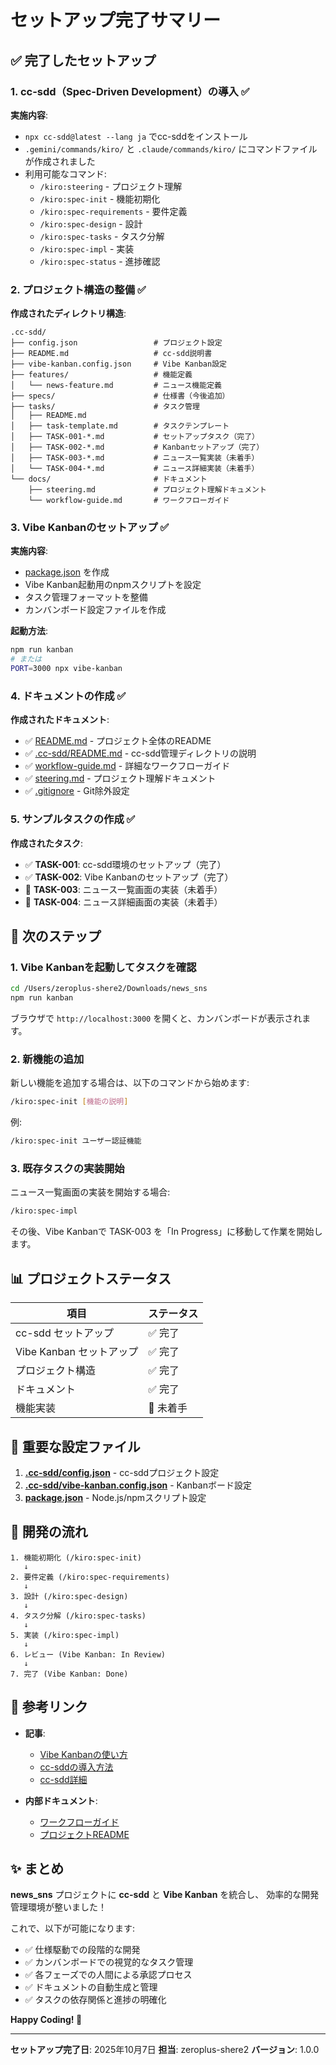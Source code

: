 # セットアップ完了サマリー

## ✅ 完了したセットアップ

### 1. cc-sdd（Spec-Driven Development）の導入 ✅

**実施内容**:
- `npx cc-sdd@latest --lang ja` でcc-sddをインストール
- `.gemini/commands/kiro/` と `.claude/commands/kiro/` にコマンドファイルが作成されました
- 利用可能なコマンド:
  - `/kiro:steering` - プロジェクト理解
  - `/kiro:spec-init` - 機能初期化
  - `/kiro:spec-requirements` - 要件定義
  - `/kiro:spec-design` - 設計
  - `/kiro:spec-tasks` - タスク分解
  - `/kiro:spec-impl` - 実装
  - `/kiro:spec-status` - 進捗確認

### 2. プロジェクト構造の整備 ✅

**作成されたディレクトリ構造**:
```
.cc-sdd/
├── config.json                 # プロジェクト設定
├── README.md                   # cc-sdd説明書
├── vibe-kanban.config.json     # Vibe Kanban設定
├── features/                   # 機能定義
│   └── news-feature.md         # ニュース機能定義
├── specs/                      # 仕様書（今後追加）
├── tasks/                      # タスク管理
│   ├── README.md
│   ├── task-template.md        # タスクテンプレート
│   ├── TASK-001-*.md           # セットアップタスク（完了）
│   ├── TASK-002-*.md           # Kanbanセットアップ（完了）
│   ├── TASK-003-*.md           # ニュース一覧実装（未着手）
│   └── TASK-004-*.md           # ニュース詳細実装（未着手）
└── docs/                       # ドキュメント
    ├── steering.md             # プロジェクト理解ドキュメント
    └── workflow-guide.md       # ワークフローガイド
```

### 3. Vibe Kanbanのセットアップ ✅

**実施内容**:
- [package.json](../package.json) を作成
- Vibe Kanban起動用のnpmスクリプトを設定
- タスク管理フォーマットを整備
- カンバンボード設定ファイルを作成

**起動方法**:
```bash
npm run kanban
# または
PORT=3000 npx vibe-kanban
```

### 4. ドキュメントの作成 ✅

**作成されたドキュメント**:
- ✅ [README.md](../../README.md) - プロジェクト全体のREADME
- ✅ [.cc-sdd/README.md](../README.md) - cc-sdd管理ディレクトリの説明
- ✅ [workflow-guide.md](./workflow-guide.md) - 詳細なワークフローガイド
- ✅ [steering.md](./steering.md) - プロジェクト理解ドキュメント
- ✅ [.gitignore](../../.gitignore) - Git除外設定

### 5. サンプルタスクの作成 ✅

**作成されたタスク**:
- ✅ **TASK-001**: cc-sdd環境のセットアップ（完了）
- ✅ **TASK-002**: Vibe Kanbanのセットアップ（完了）
- 📝 **TASK-003**: ニュース一覧画面の実装（未着手）
- 📝 **TASK-004**: ニュース詳細画面の実装（未着手）

## 🚀 次のステップ

### 1. Vibe Kanbanを起動してタスクを確認

```bash
cd /Users/zeroplus-shere2/Downloads/news_sns
npm run kanban
```

ブラウザで `http://localhost:3000` を開くと、カンバンボードが表示されます。

### 2. 新機能の追加

新しい機能を追加する場合は、以下のコマンドから始めます:

```bash
/kiro:spec-init [機能の説明]
```

例:
```bash
/kiro:spec-init ユーザー認証機能
```

### 3. 既存タスクの実装開始

ニュース一覧画面の実装を開始する場合:

```bash
/kiro:spec-impl
```

その後、Vibe Kanbanで TASK-003 を「In Progress」に移動して作業を開始します。

## 📊 プロジェクトステータス

| 項目 | ステータス |
|-----|-----------|
| cc-sdd セットアップ | ✅ 完了 |
| Vibe Kanban セットアップ | ✅ 完了 |
| プロジェクト構造 | ✅ 完了 |
| ドキュメント | ✅ 完了 |
| 機能実装 | 📝 未着手 |

## 📝 重要な設定ファイル

1. **[.cc-sdd/config.json](../config.json)** - cc-sddプロジェクト設定
2. **[.cc-sdd/vibe-kanban.config.json](../vibe-kanban.config.json)** - Kanbanボード設定
3. **[package.json](../../package.json)** - Node.js/npmスクリプト設定

## 🎯 開発の流れ

```
1. 機能初期化 (/kiro:spec-init)
   ↓
2. 要件定義 (/kiro:spec-requirements)
   ↓
3. 設計 (/kiro:spec-design)
   ↓
4. タスク分解 (/kiro:spec-tasks)
   ↓
5. 実装 (/kiro:spec-impl)
   ↓
6. レビュー (Vibe Kanban: In Review)
   ↓
7. 完了 (Vibe Kanban: Done)
```

## 🔗 参考リンク

- **記事**:
  - [Vibe Kanbanの使い方](https://zenn.dev/watany/articles/78a06904f681dd)
  - [cc-sddの導入方法](https://qiita.com/tomada/items/6a04114fc41d0b86ffee)
  - [cc-sdd詳細](https://zenn.dev/canly/articles/c77bf9f7a67582)

- **内部ドキュメント**:
  - [ワークフローガイド](./workflow-guide.md)
  - [プロジェクトREADME](../../README.md)

## ✨ まとめ

**news_sns** プロジェクトに **cc-sdd** と **Vibe Kanban** を統合し、
効率的な開発管理環境が整いました！

これで、以下が可能になります:
- ✅ 仕様駆動での段階的な開発
- ✅ カンバンボードでの視覚的なタスク管理
- ✅ 各フェーズでの人間による承認プロセス
- ✅ ドキュメントの自動生成と管理
- ✅ タスクの依存関係と進捗の明確化

**Happy Coding! 🎉**

---

**セットアップ完了日**: 2025年10月7日
**担当**: zeroplus-shere2
**バージョン**: 1.0.0
